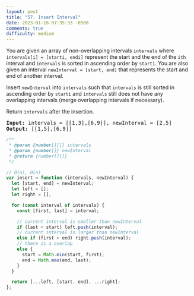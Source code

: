 ```yaml
---
layout: post
title: "57. Insert Interval"
date: 2023-01-16 07:35:33 -0500
comments: true
difficulty: medium
---
```


You are given an array of non-overlapping intervals `intervals` where `intervals[i] = [starti, endi]` represent the start and the end of the `ith` interval and `intervals` is sorted in ascending order by `starti`. You are also given an interval `newInterval = [start, end]` that represents the start and end of another interval.

Insert `newInterval` into `intervals` such that `intervals` is still sorted in ascending order by `starti` and `intervals` still does not have any overlapping intervals (merge overlapping intervals if necessary).

Return `intervals` after the insertion.

<pre><strong>Input:</strong> intervals = [[1,3],[6,9]], newInterval = [2,5]
<strong>Output:</strong> [[1,5],[6,9]]
</pre>

```javascript
/**
 * @param {number[][]} intervals
 * @param {number[]} newInterval
 * @return {number[][]}
 */

// O(n), O(n)
var insert = function (intervals, newInterval) {
  let [start, end] = newInterval;
  let left = [];
  let right = [];

  for (const interval of intervals) {
    const [first, last] = interval;

    // current interval is smaller than newInterval
    if (last < start) left.push(interval);
    // current interval is larger than newInterval
    else if (first > end) right.push(interval);
    // there is a overlap
    else {
      start = Math.min(start, first);
      end = Math.max(end, last);
    }
  }

  return [...left, [start, end], ...right];
};
```
